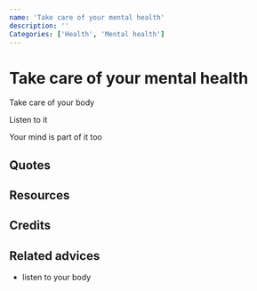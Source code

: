 ```yaml
---
name: 'Take care of your mental health'
description: ''
Categories: ['Health', 'Mental health']
---
```

# Take care of your mental health

Take care of your body

Listen to it

Your mind is part of it too



## Quotes

## Resources

## Credits

## Related advices

- listen to your body
